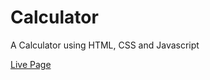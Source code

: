 # Calculator
A Calculator using HTML,  CSS and Javascript


[Live Page](https://imbajanox.github.io/Calculator/)